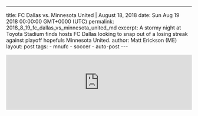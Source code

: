 ---
  title: FC Dallas vs. Minnesota United | August 18, 2018
  date: Sun Aug 19 2018 00:00:00 GMT+0000 (UTC)
  permalink: 2018_8_19_fc_dallas_vs_minnesota_united_md
  excerpt: A stormy night at Toyota Stadium finds hosts FC Dallas looking to snap out of a losing streak against playoff hopefuls Minnesota United.
  author: Matt Erickson (ME)
    layout: post
    tags:
      - mnufc
      - soccer
      - auto-post
    ---
  <div class='soccer-video-wrapper'>
    <iframe class='soccer-video' width='100%' height='auto' frameborder='0' allowfullscreen src="https://www.mnufc.com/iframe-video?brightcove_id=5823937537001&brightcove_player_id=default&brightcove_account_id=5534894110001"></iframe>
  </div>